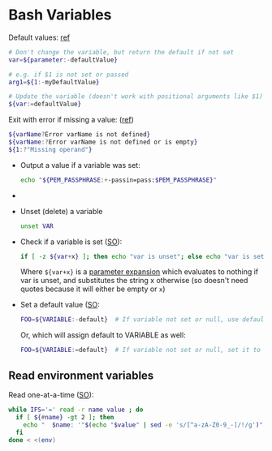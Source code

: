 # Bash Variables

Default values: [ref](https://www.cyberciti.biz/tips/bash-shell-parameter-substitution-2.html)

```bash
# Don't change the variable, but return the default if not set
var=${parameter:-defaultValue}

# e.g. if $1 is not set or passed
arg1=${1:-myDefaultValue}

# Update the variable (doesn't work with positional arguments like $1)
${var:=defaultValue}
```

Exit with error if missing a value: ([ref](https://www.cyberciti.biz/tips/bash-shell-parameter-substitution-2.html))

```bash
${varName?Error varName is not defined}
${varName:?Error varName is not defined or is empty}
${1:?"Missing operand"}
```

* Output a value if a variable was set:

  ```bash
  echo "${PEM_PASSPHRASE:+-passin=pass:$PEM_PASSPHRASE}"
* ```

* Unset (delete) a variable

    ```bash
    unset VAR
    ```
* Check if a variable is set ([SO](https://stackoverflow.com/a/13864829/125246)):
    ```bash
    if [ -z ${var+x} ]; then echo "var is unset"; else echo "var is set to '$var'"; fi
    ```
    Where `${var+x}` is a [parameter expansion](http://pubs.opengroup.org/onlinepubs/9699919799/utilities/V3_chap02.html#tag_18_06_02) which evaluates to nothing if var is unset, and substitutes the string x otherwise (so doesn't need quotes because it will either be empty or `x`)

* Set a default value ([SO](https://stackoverflow.com/a/2013589/125246):

    ```bash
    FOO=${VARIABLE:-default}  # If variable not set or null, use default.
    ```
    
    Or, which will assign default to VARIABLE as well:
    
    ```bash
    FOO=${VARIABLE:=default}  # If variable not set or null, set it to default.
    ```
  
## Read environment variables

Read one-at-a-time ([SO](https://stackoverflow.com/a/25765360/125246)):

```bash
while IFS='=' read -r name value ; do
  if [ ${#name} -gt 2 ]; then
    echo "  $name: '"$(echo "$value" | sed -e 's/[^a-zA-Z0-9_-]/!/g')"'"
  fi
done < <(env)
```